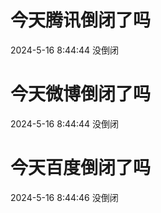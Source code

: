 # 今天腾讯倒闭了吗

2024-5-16 8:44:44 没倒闭

# 今天微博倒闭了吗

2024-5-16 8:44:44 没倒闭

# 今天百度倒闭了吗

2024-5-16 8:44:46 没倒闭

